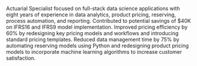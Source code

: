 Actuarial Specialist focused on full-stack data science applications with eight years of experience in data analytics, product pricing, reserving, process automation, and reporting. Contributed to potential savings of $40K on IFRS16 and IFRS9 model implementation. Improved pricing efficiency by 60% by redesigning key pricing models and workflows and introducing standard pricing templates. Reduced data management time by 75% by automating reserving models using Python and redesigning product pricing models to incorporate machine learning algorithms to increase customer satisfaction.
